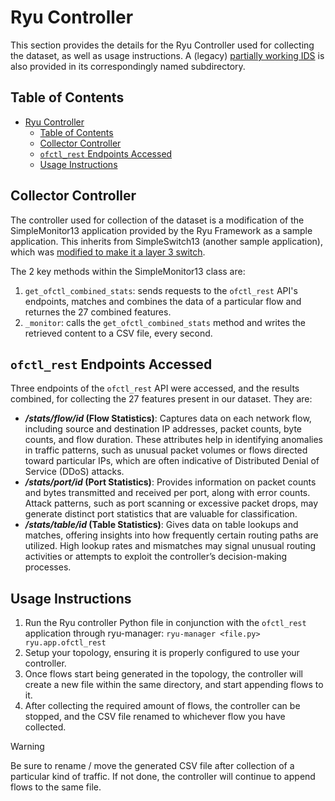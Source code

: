 # Ryu Controller

This section provides the details for the Ryu Controller used for collecting the dataset, as well as usage instructions. A (legacy) [partially working IDS](./IDS/) is also provided in its correspondingly named subdirectory.

## Table of Contents

- [Ryu Controller](#ryu-controller)
  - [Table of Contents](#table-of-contents)
  - [Collector Controller](#collector-controller)
  - [`ofctl_rest` Endpoints Accessed](#ofctl_rest-endpoints-accessed)
  - [Usage Instructions](#usage-instructions)

## Collector Controller

The controller used for collection of the dataset is a modification of the SimpleMonitor13 application provided by the Ryu Framework as a sample application. This inherits from SimpleSwitch13 (another sample application), which was [modified to make it a layer 3 switch](https://github.com/knetsolutions/learn-sdn-with-ryu/blob/master/ryu_part3.md).

The 2 key methods within the SimpleMonitor13 class are:

1. `get_ofctl_combined_stats`: sends requests to the `ofctl_rest` API's endpoints, matches and combines the data of a particular flow and returnes the 27 combined features.
2. `_monitor`: calls the `get_ofctl_combined_stats` method and writes the retrieved content to a CSV file, every second.

## `ofctl_rest` Endpoints Accessed

Three endpoints of the `ofctl_rest` API were accessed, and the results combined, for collecting the 27 features present in our dataset. They are:

- **_/stats/flow/id_ (Flow Statistics)**: Captures data on each network flow, including source and destination IP addresses, packet counts, byte counts, and flow duration. These attributes help in identifying anomalies in traffic patterns, such as unusual packet volumes or flows directed toward particular IPs, which are often indicative of Distributed Denial of Service (DDoS) attacks.
- **_/stats/port/id_ (Port Statistics)**: Provides information on packet counts and bytes transmitted and received per port, along with error counts. Attack patterns, such as port scanning or excessive packet drops, may generate distinct port statistics that are valuable for classification.
- **_/stats/table/id_ (Table Statistics)**: Gives data on table lookups and matches, offering insights into how frequently certain routing paths are utilized. High lookup rates and mismatches may signal unusual routing activities or attempts to exploit the controller’s decision-making processes.

## Usage Instructions

1. Run the Ryu controller Python file in conjunction with the `ofctl_rest` application through ryu-manager: `ryu-manager <file.py> ryu.app.ofctl_rest`
2. Setup your topology, ensuring it is properly configured to use your controller.
3. Once flows start being generated in the topology, the controller will create a new file within the same directory, and start appending flows to it.
4. After collecting the required amount of flows, the controller can be stopped, and the CSV file renamed to whichever flow you have collected.

> [!WARNING]
> Be sure to rename / move the generated CSV file after collection of a particular kind of traffic. If not done, the controller will continue to append flows to the same file.

